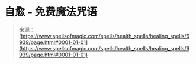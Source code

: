 <!--yml

category: 未分类

date: 2024-06-12 18:41:48

-->

# 自愈 - 免费魔法咒语

> 来源：[https://www.spellsofmagic.com/spells/health_spells/healing_spells/6939/page.html#0001-01-01](https://www.spellsofmagic.com/spells/health_spells/healing_spells/6939/page.html#0001-01-01)
